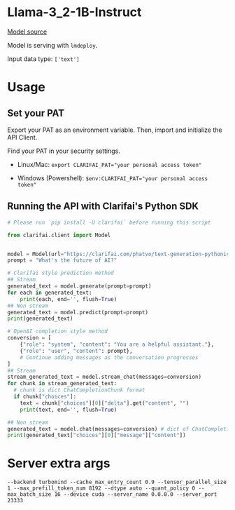 # Llama-3_2-1B-Instruct

[Model source](https://huggingface.co/unsloth/Llama-3.2-1B-Instruct)

Model is serving with `lmdeploy`.

Input data type: `['text']`

# Usage

## Set your PAT
Export your PAT as an environment variable. Then, import and initialize the API Client.

Find your PAT in your security settings.

* Linux/Mac: `export CLARIFAI_PAT="your personal access token"`

* Windows (Powershell): `$env:CLARIFAI_PAT="your personal access token"`

## Running the API with Clarifai's Python SDK


```python
# Please run `pip install -U clarifai` before running this script

from clarifai.client import Model


model = Model(url="https://clarifai.com/phatvo/text-generation-pythonic/models/Llama-3_2-1B-Instruct")
prompt = "What's the future of AI?"

# Clarifai style prediction method
## Stream
generated_text = model.generate(prompt=prompt)
for each in generated_text:
    print(each, end='', flush=True)
## Non stream
generated_text = model.predict(prompt=prompt)
print(generated_text)

# OpenAI completion style method
conversion = [
    {"role": "system", "content": "You are a helpful assistant."},
    {"role": "user", "content": prompt},
    # Continue adding messages as the conversation progresses
]
## Stream
stream_generated_text = model.stream_chat(messages=conversion)
for chunk in stream_generated_text:
  # chunk is dict ChatCompletionChunk format
  if chunk["choices"]:
    text = chunk["choices"][0]["delta"].get("content", "")
    print(text, end='', flush=True)

## Non stream
generated_text = model.chat(messages=conversion) # dict of ChatCompletion format
print(generated_text["choices"][0]["message"]["content"])

```

# Server extra args

```
--backend turbomind --cache_max_entry_count 0.9 --tensor_parallel_size 1 --max_prefill_token_num 8192 --dtype auto --quant_policy 0 --max_batch_size 16 --device cuda --server_name 0.0.0.0 --server_port 23333
```